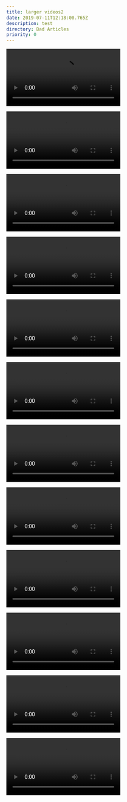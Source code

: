 ```yaml
---
title: larger videos2
date: 2019-07-11T12:18:00.765Z
description: test
directory: Bad Articles
priority: 0
---
```

<video controls data-id="coast.mp4"><source src="https://storage.cloud.google.com/census-worth-dev-assets/videos/coast.mp4" type="video/mp4">Video disabled</video>

<video controls data-id="coast.mp4"><source src="https://storage.cloud.google.com/census-worth-dev-assets/videos/coast.mp4" type="video/mp4">Video disabled</video>

<video controls data-id="coast.mp4"><source src="https://storage.cloud.google.com/census-worth-dev-assets/videos/coast.mp4" type="video/mp4">Video disabled</video>

<video controls data-id="coast.mp4"><source src="https://storage.cloud.google.com/census-worth-dev-assets/videos/coast.mp4" type="video/mp4">Video disabled</video>

<video controls data-id="coast.mp4"><source src="https://storage.cloud.google.com/census-worth-dev-assets/videos/coast.mp4" type="video/mp4">Video disabled</video>

<video controls data-id="coast.mp4"><source src="https://storage.cloud.google.com/census-worth-dev-assets/videos/coast.mp4" type="video/mp4">Video disabled</video>

<video controls data-id="coast.mp4"><source src="https://storage.cloud.google.com/census-worth-dev-assets/videos/coast.mp4" type="video/mp4">Video disabled</video>

<video controls data-id="coast.mp4"><source src="https://storage.cloud.google.com/census-worth-dev-assets/videos/coast.mp4" type="video/mp4">Video disabled</video>

<video controls data-id="coast.mp4"><source src="https://storage.cloud.google.com/census-worth-dev-assets/videos/coast.mp4" type="video/mp4">Video disabled</video>

<video controls data-id="coast.mp4"><source src="https://storage.cloud.google.com/census-worth-dev-assets/videos/coast.mp4" type="video/mp4">Video disabled</video>

<video controls data-id="coast.mp4"><source src="https://storage.cloud.google.com/census-worth-dev-assets/videos/coast.mp4" type="video/mp4">Video disabled</video>

<video controls data-id="coast.mp4"><source src="https://storage.cloud.google.com/census-worth-dev-assets/videos/coast.mp4" type="video/mp4">Video disabled</video>
